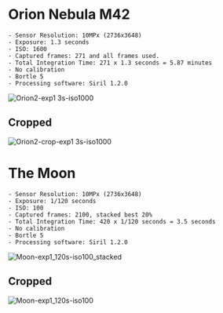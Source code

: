 # Orion Nebula M42
```
- Sensor Resolution: 10MPx (2736x3648)
- Exposure: 1.3 seconds
- ISO: 1600
- Captured frames: 271 and all frames used.
- Total Integration Time: 271 x 1.3 seconds = 5.87 minutes
- No calibration
- Bortle 5
- Processing software: Siril 1.2.0
```
![Orion2-exp1 3s-iso1000](https://github.com/SoongVilda/Astrophotography/assets/61845673/e975c831-2f4b-4394-87ea-d4c076b8c17d)
## Cropped
![Orion2-crop-exp1 3s-iso1000](https://github.com/SoongVilda/Astrophotography/assets/61845673/eee19398-43e8-4e7b-ad20-6c3ca1796bc3)

# The Moon
```
- Sensor Resolution: 10MPx (2736x3648)
- Exposure: 1/120 seconds
- ISO: 100
- Captured frames: 2100, stacked best 20%
- Total Integration Time: 420 x 1/120 seconds = 3.5 seconds
- No calibration
- Bortle 5
- Processing software: Siril 1.2.0
```
![Moon-exp1_120s-iso100_stacked](https://github.com/SoongVilda/Astrophotography/assets/61845673/fc2feac0-218c-4f8f-ba6f-b04b66b7b2b8)
## Cropped
![Moon-exp1_120s-iso100](https://github.com/SoongVilda/Astrophotography/assets/61845673/232093d1-b5d1-4c67-9e0d-a66cdaa7f98e)
